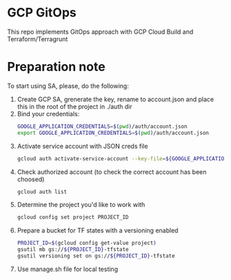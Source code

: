# GCP GitOps 
This repo implements GitOps approach with GCP Cloud Build and Terraform/Terragrunt

# Preparation note 
To start using SA, please, do the following:

1. Create GCP SA, grenerate the key, rename to account.json and place this in the root of the project in ./auth dir
2. Bind your credentials:
   ```sh
   GOOGLE_APPLICATION_CREDENTIALS=$(pwd)/auth/account.json
   export GOOGLE_APPLICATION_CREDENTIALS=$(pwd)/auth/account.json
   ```
3. Activate service account with JSON creds file
   ```sh
   gcloud auth activate-service-account --key-file=${GOOGLE_APPLICATION_CREDENTIALS}
   ```
4. Check authorized account (to check the correct account has been choosed)
   ```sh
   gcloud auth list
   ```
5. Determine the project you'd like to work with
   ```sh
   gcloud config set project PROJECT_ID
   ```
6. Prepare a bucket for TF states with a versioning enabled
   ```sh
   PROJECT_ID=$(gcloud config get-value project)
   gsutil mb gs://${PROJECT_ID}-tfstate
   gsutil versioning set on gs://${PROJECT_ID}-tfstate
   ```
7. Use manage.sh file for local testing
